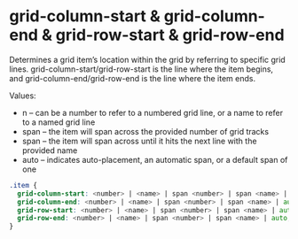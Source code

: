 # grid-column-start & grid-column-end & grid-row-start & grid-row-end

Determines a grid item’s location within the grid by referring to specific grid lines. grid-column-start/grid-row-start is the line where the item begins, and grid-column-end/grid-row-end is the line where the item ends.

Values:
- n<line> – can be a number to refer to a numbered grid line, or a name to refer to a named grid line
- span <number> – the item will span across the provided number of grid tracks
- span <name> – the item will span across until it hits the next line with the provided name
- auto – indicates auto-placement, an automatic span, or a default span of one

```scss
.item {
  grid-column-start: <number> | <name> | span <number> | span <name> | auto;
  grid-column-end: <number> | <name> | span <number> | span <name> | auto;
  grid-row-start: <number> | <name> | span <number> | span <name> | auto;
  grid-row-end: <number> | <name> | span <number> | span <name> | auto;
}
```
